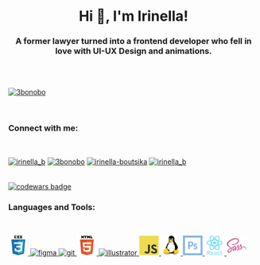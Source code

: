 <h1 align="center">Hi 👋, I'm Irinella!</h1>
<h3 align="center">A former lawyer turned into a frontend developer who fell in love with UI-UX Design and animations.</h3>
</br>
</br>
<p align="left"> <a href="https://twitter.com/3bonobo" target="blank"><img src="https://img.shields.io/twitter/follow/3bonobo?logo=twitter&style=for-the-badge" alt="3bonobo" /></a> </p>
</br>
<h3 align="left">Connect with me:</h3>
</br>
<p align="left">
<a href="https://codepen.io/irinella_b" target="blank"><img align="center" src="https://raw.githubusercontent.com/rahuldkjain/github-profile-readme-generator/master/src/images/icons/Social/codepen.svg" alt="irinella_b" height="30" width="40" /></a>
<a href="https://twitter.com/3bonobo" target="blank"><img align="center" src="https://raw.githubusercontent.com/rahuldkjain/github-profile-readme-generator/master/src/images/icons/Social/twitter.svg" alt="3bonobo" height="30" width="40" /></a>
<a href="https://linkedin.com/in/irinella-boutsika" target="blank"><img align="center" src="https://raw.githubusercontent.com/rahuldkjain/github-profile-readme-generator/master/src/images/icons/Social/linked-in-alt.svg" alt="irinella-boutsika" height="30" width="40" /></a>
<a href="https://instagram.com/irinella_b" target="blank"><img align="center" src="https://raw.githubusercontent.com/rahuldkjain/github-profile-readme-generator/master/src/images/icons/Social/instagram.svg" alt="irinella_b" height="30" width="40" /></a>
 
</p>
</br>
<a href="https://www.codewars.com/users/3vilBonobo"> <img align="center" src="https://www.codewars.com/users/3vilBonobo/badges/small" alt="codewars badge" height="30 width="50"/></a>
</br>
<h3 align="left">Languages and Tools:</h3>
</br>
<p align="left"> <a href="https://www.w3schools.com/css/" target="_blank"> <img src="https://raw.githubusercontent.com/devicons/devicon/master/icons/css3/css3-original-wordmark.svg" alt="css3" width="40" height="40"/> </a> <a href="https://www.figma.com/" target="_blank"> <img src="https://www.vectorlogo.zone/logos/figma/figma-icon.svg" alt="figma" width="40" height="40"/> </a> <a href="https://git-scm.com/" target="_blank"> <img src="https://www.vectorlogo.zone/logos/git-scm/git-scm-icon.svg" alt="git" width="40" height="40"/> </a> <a href="https://www.w3.org/html/" target="_blank"> <img src="https://raw.githubusercontent.com/devicons/devicon/master/icons/html5/html5-original-wordmark.svg" alt="html5" width="40" height="40"/> </a> <a href="https://www.adobe.com/in/products/illustrator.html" target="_blank"> <img src="https://www.vectorlogo.zone/logos/adobe_illustrator/adobe_illustrator-icon.svg" alt="illustrator" width="40" height="40"/> </a> <a href="https://developer.mozilla.org/en-US/docs/Web/JavaScript" target="_blank"> <img src="https://raw.githubusercontent.com/devicons/devicon/master/icons/javascript/javascript-original.svg" alt="javascript" width="40" height="40"/> </a> <a href="https://www.linux.org/" target="_blank"> <img src="https://raw.githubusercontent.com/devicons/devicon/master/icons/linux/linux-original.svg" alt="linux" width="40" height="40"/> </a> <a href="https://www.photoshop.com/en" target="_blank"> <img src="https://raw.githubusercontent.com/devicons/devicon/master/icons/photoshop/photoshop-line.svg" alt="photoshop" width="40" height="40"/> </a> <a href="https://reactjs.org/" target="_blank"> <img src="https://raw.githubusercontent.com/devicons/devicon/master/icons/react/react-original-wordmark.svg" alt="react" width="40" height="40"/> </a> <a href="https://sass-lang.com" target="_blank"> <img src="https://raw.githubusercontent.com/devicons/devicon/master/icons/sass/sass-original.svg" alt="sass" width="40" height="40"/> </a> </p>


